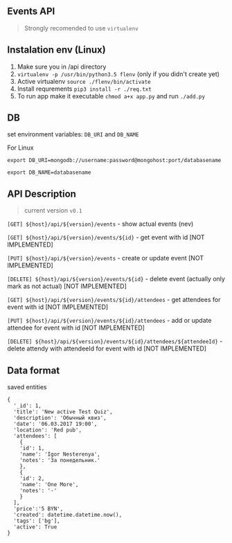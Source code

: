 ## Events API

> Strongly recomended to use ```virtualenv```

## Instalation env (Linux)

1. Make sure you in /api directory 
2. ```virtualenv -p /usr/bin/python3.5 flenv``` (only if you didn't create yet)
3. Active virtualenv ```source ./flenv/bin/activate```
4. Install requrements ```pip3 install -r ./req.txt```
5. To run app make it executable ```chmod a+x app.py``` and run ```./add.py``` 

## DB

set environment variables: ```DB_URI``` and ```DB_NAME```

For Linux

```
export DB_URI=mongodb://username:password@mongohost:port/databasename

export DB_NAME=databasename

```

## API Description 

> current version ```v0.1```


```[GET] ${host}/api/${version}/events``` - show actual events (nev)

```[GET] ${host}/api/${version}/events/${id}``` - get event with id [NOT IMPLEMENTED]

```[PUT] ${host}/api/${version}/events``` - create or update event [NOT IMPLEMENTED]

```[DELETE] ${host}/api/${version}/events/${id}``` - delete event (actually only mark as not actual) [NOT IMPLEMENTED]

```[GET] ${host}/api/${version}/events/${id}/attendees``` - get attendees for event with id [NOT IMPLEMENTED]

```[PUT] ${host}/api/${version}/events/${id}/attendees``` - add or update attendee for event with id [NOT IMPLEMENTED]

```[DELETE] ${host}/api/${version}/events/${id}/attendees/${attendeeId}``` - delete attendy with attendeeId for event with id [NOT IMPLEMENTED]

## Data format 

saved entities 

```
{
  '_id': 1,
  'title': 'New active Test Quiz',
  'description': 'Обычный квиз',
  'date': '06.03.2017 19:00',
  'location': 'Red pub',
  'attendees': [
    {
    'id': 1,
    'name': 'Igor Nesterenya',
    'notes': 'За понедельник.'
    },
    {
    'id': 2,
    'name': 'One More',
    'notes': '-'
    }
  ],
  'price':'5 BYN',
  'created': datetime.datetime.now(),
  'tags': ['bg'],
  'active': True
}
```
